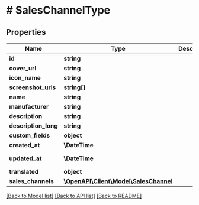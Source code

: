 # # SalesChannelType

## Properties

Name | Type | Description | Notes
------------ | ------------- | ------------- | -------------
**id** | **string** |  | [optional]
**cover_url** | **string** |  | [optional]
**icon_name** | **string** |  | [optional]
**screenshot_urls** | **string[]** |  | [optional]
**name** | **string** |  |
**manufacturer** | **string** |  | [optional]
**description** | **string** |  | [optional]
**description_long** | **string** |  | [optional]
**custom_fields** | **object** |  | [optional]
**created_at** | **\DateTime** |  | [readonly]
**updated_at** | **\DateTime** |  | [optional] [readonly]
**translated** | **object** |  | [optional]
**sales_channels** | [**\OpenAPI\Client\Model\SalesChannel**](SalesChannel.md) |  | [optional]

[[Back to Model list]](../../README.md#models) [[Back to API list]](../../README.md#endpoints) [[Back to README]](../../README.md)
